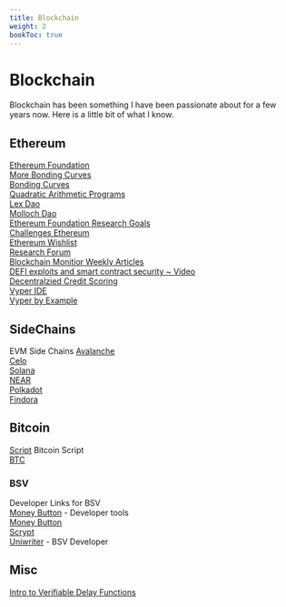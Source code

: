 ```yaml
---
title: Blockchain
weight: 2
bookToc: true
---
```


# Blockchain

Blockchain has been something I have been passionate about for a few years now. Here is a little bit of what I know.

## Ethereum
[Ethereum Foundation](https://ethereum.org/en/)  
[More Bonding Curves](https://blog.aventus.io/more-price-functions-for-token-bonding-curves-cfb1ebb5b659)  
[Bonding Curves](https://medium.com/coinmonks/token-bonding-curves-explained-7a9332198e0e)  
[Quadratic Arithmetic Programs](https://medium.com/@VitalikButerin/quadratic-arithmetic-programs-from-zero-to-hero-f6d558cea649)  
[Lex Dao](https://lexdao.org/#/)  
[Molloch Dao](https://www.molochdao.com/)  
[Ethereum Foundation Research Goals](https://hackmd.io/Mt1zHT61RYOMuJ5OKLuHoA?view)  
[Challenges Ethereum](https://challenges.ethereum.org/)  
[Ethereum Wishlist](https://esp.ethereum.foundation/en/wishlist/)  
[Research Forum](https://ethresear.ch/)  
[Blockchain Monitior Weekly Articles](https://www.theblockchainmonitor.com/)  
[DEFI exploits and smart contract security ~ Video](https://www.youtube.com/watch?v=95_RmIAqRy0)  
[Decentralzied Credit Scoring](https://union.finance/)  
[Vyper IDE](https://vyper.online/)  
[Vyper by Example](https://vyper.readthedocs.io/en/latest/vyper-by-example.html)   

## SideChains
EVM Side Chains
[Avalanche](https://www.avalabs.org/)  
[Celo](https://celo.org/)  
[Solana](https://solana.com/)  
[NEAR](https://near.org/)  
[Polkadot](https://polkadot.network/)  
[Findora](https://findora.org/)  

## Bitcoin
[Script](https://en.bitcoin.it/wiki/Script) Bitcoin Script  
[BTC](https://blockgeeks.com/guides/best-bitcoin-script-guide/)  
### BSV
Developer Links for BSV  
[Money Button](https://github.com/moneybutton/bsv) - Developer tools    
[Money Button](https://www.moneybutton.com/)  
[Scrypt](https://github.com/scrypt-sv/bsv)  
[Uniwriter](https://coingeek.com/unwriter-unveils-bitpic-for-bitcoin-sv-blockchain/) - BSV Developer  


## Misc
[Intro to Verifiable Delay Functions](https://www.youtube.com/watch?v=3hg4GM7UQXA)  

